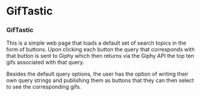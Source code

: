 # GifTastic

### GifTastic

This is a simple web page that loads a default set of search topics in the form of buttons. Upon clicking each button the query that corresponds with that button is sent to Giphy which then returns via the Giphy API the top ten gifs associated with that query.

Besides the default query options, the user has the option of writing their own query strings and publishing them as buttons that they can then select to see the corresponding gifs.
